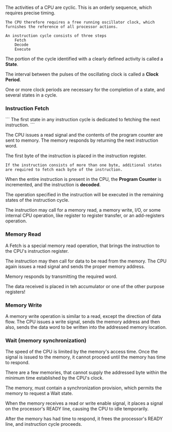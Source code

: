 The activities of a CPU are cyclic. 
This is an orderly sequence, which requires precise timing. 

```
The CPU therefore requires a free running oscillator clock, which furnishes the reference of all processor actions.
```

```
An instruction cycle consists of three steps
	Fetch
	Decode
	Execute
```

The portion of the cycle identified with a clearly defined activity is called a **State**.

The interval between the pulses of the oscillating clock is called a **Clock Period**.

One or more clock periods are necessary for the completion of a state, and several states in a cycle.


<h3> Instruction Fetch </h3>
```
The first state in any instruction cycle is dedicated to fetching the next instruction. 
```

The CPU issues a read signal and the contents of the program counter are sent to memory.
The memory responds by returning the next instruction word.


The first byte of the instruction is placed in the instruction register.

```
If the instruction consists of more than one byte, additional states are required to fetch each byte of the instruction.
```

When the entire instruction is present in the CPU, the **Program Counter** is incremented, and the instruction is **decoded**.

The operation specified in the instruction will be executed in the remaining states of the instruction cycle.

The instruction may call for a memory read, a memory write, I/O, or some internal CPU operation, like register to register transfer, or an add-registers operation.



<h3> Memory Read </h3>
A Fetch is a special memory read operation, that brings the instruction to the CPU's instruction register.

The instruction may then call for data to be read from the memory. The CPU again issues a read signal and sends the proper memory address. 

Memory responds by transmitting the required word.

The data received is placed in teh accumulator or one of the other purpose registers!


<h3> Memory Write </h3>
A memory write operation is similar to a read, except the direction of data flow. The CPU issues a write signal, sends the memory address and then also, sends the data word to be written into the addressed memory location.


<h3> Wait (memory synchronization) </h3>
The speed of the CPU is limited by the memory's access time.
Once the signal is issued to the memory, it cannot proceed until the memory has time to respond. 

There are a few memories, that cannot supply the addressed byte within the minimum time established by the CPU's clock.

The memory, must contain a synchronization provision, which permits the memory to request a Wait state.

When the memory receives a read or write enable signal, it places a signal on the processor's READY line, causing the CPU to idle temporarily.

After the memory has had time to respond, it frees the processor's READY line, and instruction cycle proceeds.



